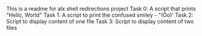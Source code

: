 This is a readme for alx shell redirections project
Task 0: A script that prints "Hello, World"
Task 1: A script to print the confused smiley - "(Ôo)'
Task 2: Script to display content of one file
Task 3: Script to display content of two files
